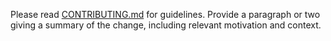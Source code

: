 Please read [CONTRIBUTING.md](https://github.com/AztecProtocol/aztec-packages/blob/master/CONTRIBUTING.md) for guidelines. Provide a paragraph or two giving a summary of the change, including relevant motivation and context.
